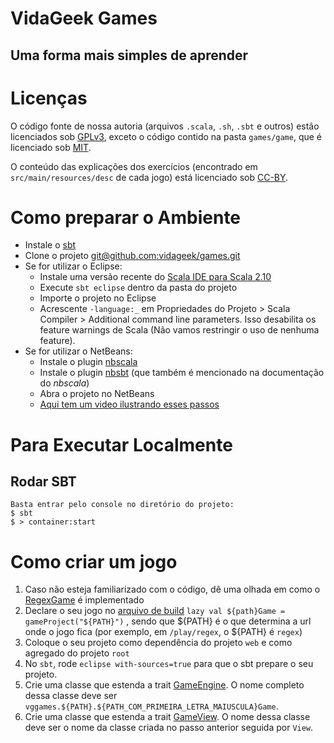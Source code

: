 # VidaGeek Games
## Uma forma mais simples de aprender

# Licenças

O código fonte de nossa autoria (arquivos `.scala`, `.sh`, `.sbt` e outros) estão 
licenciados sob [GPLv3][7], exceto o código contido na pasta `games/game`, que é 
licenciado sob [MIT][9].

O conteúdo das explicações dos exercícios (encontrado em `src/main/resources/desc` de cada jogo) 
está licenciado sob [CC-BY][8].


# Como preparar o Ambiente

* Instale o [sbt][1]
* Clone o projeto [git@github.com:vidageek/games.git][2]
* Se for utilizar o Eclipse:
  * Instale uma versão recente do [Scala IDE para Scala 2.10][3]
  * Execute `sbt eclipse` dentro da pasta do projeto
  * Importe o projeto no Eclipse
  * Acrescente `-language:_` em Propriedades do Projeto > Scala Compiler > Additional command line parameters. Isso desabilita
os feature warnings de Scala (Não vamos restringir o uso de nenhuma feature).
* Se for utilizar o NetBeans:
  * Instale o plugin [nbscala][4]
  * Instale o plugin [nbsbt][5] (que também é mencionado na documentação do *nbscala*)
  * Abra o projeto no NetBeans
  * [Aqui tem um video ilustrando esses passos][6]


# Para Executar Localmente
## Rodar SBT
    Basta entrar pelo console no diretório do projeto:
    $ sbt
    $ > container:start

# Como criar um jogo

1. Caso não esteja familiarizado com o código, dê uma olhada em como o [RegexGame][12] é implementado
2. Declare o seu jogo no [arquivo de build][13] `lazy val ${path}Game = gameProject("${PATH}")` , 
sendo que ${PATH} é o que determina a url onde o jogo fica (por exemplo, em `/play/regex`, 
o ${PATH} é `regex`)
3. Coloque o seu projeto como dependência do projeto `web` e como agregado do projeto `root`
3. No `sbt`, rode `eclipse with-sources=true` para que o sbt prepare o seu projeto.
4. Crie uma classe que estenda a trait [GameEngine][10]. O nome completo dessa classe deve ser
`vggames.${PATH}.${PATH_COM_PRIMEIRA_LETRA_MAIUSCULA}Game`.
5. Crie uma classe que estenda a trait [GameView][11]. O nome dessa classe deve ser o nome da
classe criada no passo anterior seguida por `View`.


[1]: http://scala-sbt.org/release/docs/Getting-Started/Setup.html
[2]: git@github.com:vidageek/games.git
[3]: http://scala-ide.org/download/current.html
[4]: https://github.com/dcaoyuan/nbscala
[5]: https://github.com/dcaoyuan/nbsbt
[6]: https://www.youtube.com/watch?v=aDKBF9H9rSY
[7]: https://github.com/vidageek/games/blob/master/LICENSE.GPL
[8]: https://creativecommons.org/licenses/by/3.0/deed.pt_BR
[9]: https://github.com/vidageek/games/blob/master/LICENSE.MIT
[10]: https://github.com/vidageek/games/blob/master/games/game/src/main/scala/vggames/shared/GameEngine.scala
[11]: https://github.com/vidageek/games/blob/master/games/game/src/main/scala/vggames/shared/GameView.scala
[12]: https://github.com/vidageek/games/blob/master/games/regex/src/main/scala/vggames/regex/RegexGame.scala
[13]: https://github.com/vidageek/games/blob/master/project/GamesVidageekBuild.scala
